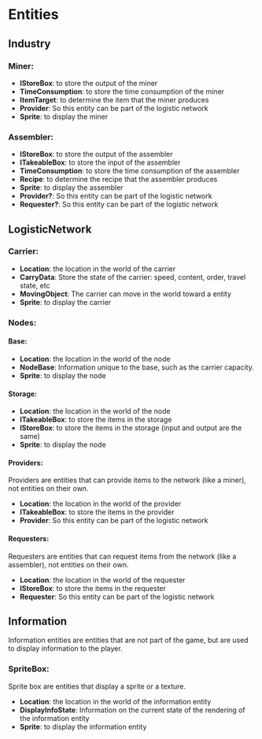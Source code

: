 # Entities
## Industry
### Miner:
- **IStoreBox**: to store the output of the miner
- **TimeConsumption**: to store the time consumption of the miner
- **ItemTarget**: to determine the item that the miner produces
- **Provider**: So this entity can be part of the logistic network
- **Sprite**: to display the miner

### Assembler:
- **IStoreBox**: to store the output of the assembler
- **ITakeableBox**: to store the input of the assembler
- **TimeConsumption**: to store the time consumption of the assembler
- **Recipe**: to determine the recipe that the assembler produces
- **Sprite**: to display the assembler
- **Provider?**: So this entity can be part of the logistic network
- **Requester?**: So this entity can be part of the logistic network


## LogisticNetwork
### Carrier:
- **Location**: the location in the world of the carrier
- **CarryData**: Store the state of the carrier: speed, content, order, travel state, etc
- **MovingObject**: The carrier can move in the world toward a entity
- **Sprite**: to display the carrier

### Nodes:
#### Base:
- **Location**: the location in the world of the node
- **NodeBase**: Information unique to the base, such as the carrier capacity.
- **Sprite**: to display the node

#### Storage:
- **Location**: the location in the world of the node
- **ITakeableBox**: to store the items in the storage
- **IStoreBox**: to store the items in the storage (input and output are the same)
- **Sprite**: to display the node

#### Providers: 
Providers are entities that can provide items to the network (like a miner), not entities on their own.
- **Location**: the location in the world of the provider
- **ITakeableBox**: to store the items in the provider
- **Provider**: So this entity can be part of the logistic network

#### Requesters:
Requesters are entities that can request items from the network (like a assembler), not entities on their own.
- **Location**: the location in the world of the requester
- **IStoreBox**: to store the items in the requester
- **Requester**: So this entity can be part of the logistic network

## Information
Information entities are entities that are not part of the game, but are used to display information to the player.

### SpriteBox:
Sprite box are entities that display a sprite or a texture.
- **Location**: the location in the world of the information entity
- **DisplayInfoState**: Information on the current state of the rendering of the information entity
- **Sprite**: to display the information entity